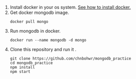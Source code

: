 1. Install docker in your os system.  [See how to install docker.](https://docs.docker.com/engine/installation/)
2. Get docker mongodb image.
    ```
    docker pull mongo
    ```
3. Run mongodb in docker.
    ```
    docker run --name mongodb -d mongo
    ```
4. Clone this repository and run it .
    ```
    git clone https://github.com/chnbohwr/mongodb_practice
    cd mongodb_practice
    npm install
    npm start
    ```
